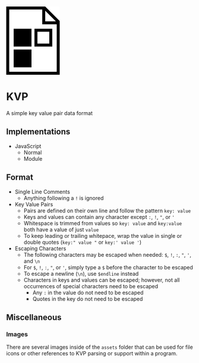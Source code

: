 ![KVP Icon](assets/kvp.png "KVP Icon")
# KVP
A simple key value pair data format
## Implementations
+ JavaScript
  + Normal
  + Module
## Format
+ Single Line Comments
  + Anything following a `!` is ignored
+ Key Value Pairs
  + Pairs are defined on their own line and follow the pattern `key: value`
  + Keys and values can contain any character except `:`, `!`, `"`, or `'`
  + Whitespace is trimmed from values so `key: value` and `key:value` both have a value of just `value`
  + To keep leading or trailing whitepace, wrap the value in single or double quotes (`key:" value "` or `key:' value '`)
+ Escaping Characters
  + The following characters may be escaped when needed: `$`, `!`, `:`, `"`, `'`, and `\n`
  + For `$`, `!`, `:`, `"`, or `'`, simply type a `$` before the character to be escaped
  + To escape a newline (`\n`), use `$endline` instead
  + Characters in keys and values can be escaped; however, not all occurrences of special characters need to be escaped
    + Any `:` in the value do not need to be escaped
    + Quotes in the key do not need to be escaped
## Miscellaneous
### Images
There are several images inside of the `assets` folder that can be used for file icons or other references to KVP parsing or support within a program.

